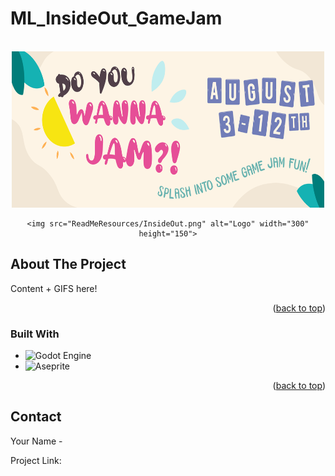 # ML_InsideOut_GameJam
<a id="readme-top"></a>

<!-- PROJECT LOGO -->
<br />
<div align="center">
  <a href="https://itch.io/jam/do-you-wanna-jam-2024">
	<img src="ReadMeResources/DoYouWANNAJam.png" alt="Logo" width="500" height="250">
  </a>

	<img src="ReadMeResources/InsideOut.png" alt="Logo" width="300" height="150">
</div>


<!-- ABOUT THE PROJECT -->
## About The Project
Content + GIFS here!

<p align="right">(<a href="#readme-top">back to top</a>)</p>



### Built With

* ![Godot Engine](https://img.shields.io/badge/GODOT-%23FFFFFF.svg?style=for-the-badge&logo=godot-engine)
* ![Aseprite](https://img.shields.io/badge/Aseprite-FFFFFF?style=for-the-badge&logo=Aseprite&logoColor=#7D929E)

<p align="right">(<a href="#readme-top">back to top</a>)</p>



<!-- CONTACT -->
## Contact

Your Name - 

Project Link: 

